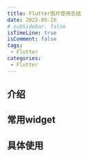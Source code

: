 ```yaml
---
title: Flutter图片使用总结
date: 2022-05-16
# subSidebar: false
isTimeLine: true
isComment: false
tags:
 - Flutter
categories:
 - Flutter
---
```


## 介绍


## 常用widget


## 具体使用
